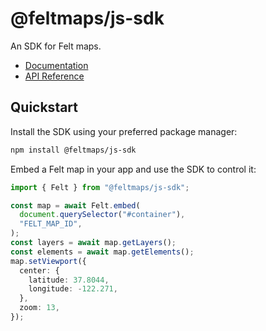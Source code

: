# @feltmaps/js-sdk

An SDK for Felt maps.

- [Documentation](https://developers.felt.com/js-sdk)
- [API Reference](https://developers.felt.com/js-sdk-api-reference)

## Quickstart

Install the SDK using your preferred package manager:

```bash
npm install @feltmaps/js-sdk
```

Embed a Felt map in your app and use the SDK to control it:

```typescript
import { Felt } from "@feltmaps/js-sdk";

const map = await Felt.embed(
  document.querySelector("#container"),
  "FELT_MAP_ID",
);
const layers = await map.getLayers();
const elements = await map.getElements();
map.setViewport({
  center: {
    latitude: 37.8044,
    longitude: -122.271,
  },
  zoom: 13,
});
```
